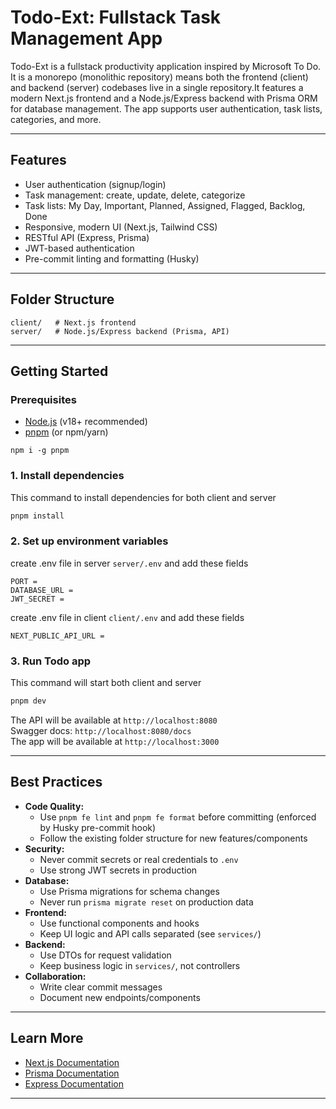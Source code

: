 # Todo-Ext: Fullstack Task Management App

Todo-Ext is a fullstack productivity application inspired by Microsoft To Do. It is a monorepo (monolithic repository) means both the frontend (client) and backend (server) codebases live in a single repository.It features a modern Next.js frontend and a Node.js/Express backend with Prisma ORM for database management. The app supports user authentication, task lists, categories, and more.

---

## Features

- User authentication (signup/login)
- Task management: create, update, delete, categorize
- Task lists: My Day, Important, Planned, Assigned, Flagged, Backlog, Done
- Responsive, modern UI (Next.js, Tailwind CSS)
- RESTful API (Express, Prisma)
- JWT-based authentication
- Pre-commit linting and formatting (Husky)

---

## Folder Structure

```
client/   # Next.js frontend
server/   # Node.js/Express backend (Prisma, API)
```

---

## Getting Started

### Prerequisites

- [Node.js](https://nodejs.org/) (v18+ recommended)
- [pnpm](https://pnpm.io/) (or npm/yarn)

```
npm i -g pnpm
```

### 1. Install dependencies

This command to install dependencies for both client and server

```bash
pnpm install
```

### 2. Set up environment variables

create .env file in server `server/.env` and add these fields

```
PORT =
DATABASE_URL =
JWT_SECRET =
```

create .env file in client `client/.env` and add these fields

```
NEXT_PUBLIC_API_URL =
```

### 3. Run Todo app

This command will start both client and server

```bash
pnpm dev
```

The API will be available at `http://localhost:8080`<br>Swagger docs: `http://localhost:8080/docs`<br>The app will be available at `http://localhost:3000`

---

## Best Practices

- **Code Quality:**
  - Use `pnpm fe lint` and `pnpm fe format` before committing (enforced by Husky pre-commit hook)
  - Follow the existing folder structure for new features/components
- **Security:**
  - Never commit secrets or real credentials to `.env`
  - Use strong JWT secrets in production
- **Database:**
  - Use Prisma migrations for schema changes
  - Never run `prisma migrate reset` on production data
- **Frontend:**
  - Use functional components and hooks
  - Keep UI logic and API calls separated (see `services/`)
- **Backend:**
  - Use DTOs for request validation
  - Keep business logic in `services/`, not controllers
- **Collaboration:**
  - Write clear commit messages
  - Document new endpoints/components

---

## Learn More

- [Next.js Documentation](https://nextjs.org/docs)
- [Prisma Documentation](https://www.prisma.io/docs)
- [Express Documentation](https://expressjs.com/)

---
